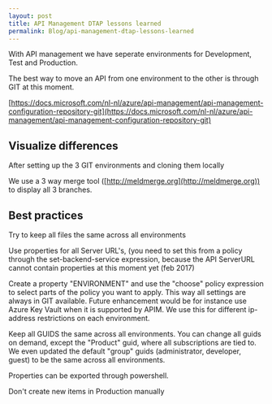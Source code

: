 ```yaml
---
layout: post
title: API Management DTAP lessons learned
permalink: Blog/api-management-dtap-lessons-learned
---
```

With API management we have seperate environments for Development, Test and Production.

The best way to move an API from one environment to the other is through GIT at this moment.

[https://docs.microsoft.com/nl-nl/azure/api-management/api-management-configuration-repository-git](https://docs.microsoft.com/nl-nl/azure/api-management/api-management-configuration-repository-git)

## Visualize differences

After setting up the 3 GIT environments and cloning them locally

We use a 3 way merge tool ([http://meldmerge.org](http://meldmerge.org)) to display all 3 branches.

## Best practices

Try to keep all files the same across all environments

Use properties for all Server URL's, (you need to set this from a policy through the set-backend-service expression, because the API ServerURL cannot contain properties at this moment yet (feb 2017)

Create a property "ENVIRONMENT" and use the "choose" policy expression to select parts of the policy you want to apply. This way all settings are always in GIT available. Future enhancement would be for instance use Azure Key Vault when it is supported by APIM. We use this for different ip-address restrictions on each environment.

Keep all GUIDS the same across all environments. You can change all guids on demand, except the "Product" guid, where all subscriptions are tied to. We even updated the default "group" guids (administrator, developer, guest) to be the same across all environments.

Properties can be exported through powershell.

Don't create new items in Production manually
